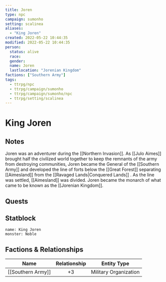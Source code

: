 ```yaml
---
title: Joren
type: npc
campaign: sumonho
setting: scalinea
aliases: 
  - "King Joren"
created: 2022-05-22 10:44:35
modified: 2022-05-22 10:44:35
person:
  status: alive
  race: 
  gender: 
  name: Joren
  lastlocation: "Jorenian Kingdom"
factions: ["Southern Army"]
tags:
  - ttrpg/npc
  - ttrpg/campaign/sumonho
  - ttrpg/campaign/sumonho/npc
  - ttrpg/setting/scalinea
---
```


# King Joren

## Notes

Joren was an adventurer during the [[Northern Invasion]]. As [[Julo Aimes]] brought half the civilized world together to keep the remnants of the army from destroying communities, Joren became the General of the [[Southern Army]] and developed the line of forts below the [[Great Forest]] separating [[Aimesland]] from the [[Ravaged Lands|Conquered Lands]] . As the line was settled, [[Aimesland]] was divided. Joren became the monarch of what came to be known as the [[Jorenian Kingdom]].

## Quests


## Statblock

```statblock
name: King Joren
monster: Noble
```


## Factions & Relationships
| Name              | Relationship | Entity Type           |
| ----------------- |:------------:| --------------------- |
| [[Southern Army]] |      +3      | Military Organization | 



